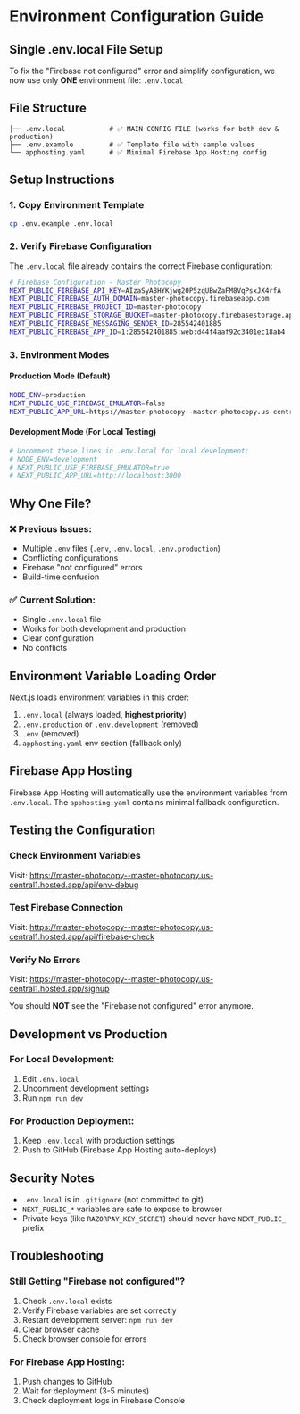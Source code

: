 # Environment Configuration Guide

## Single .env.local File Setup

To fix the "Firebase not configured" error and simplify configuration, we now use only **ONE** environment file: `.env.local`

## File Structure

```
├── .env.local           # ✅ MAIN CONFIG FILE (works for both dev & production)
├── .env.example         # ✅ Template file with sample values
└── apphosting.yaml      # ✅ Minimal Firebase App Hosting config
```

## Setup Instructions

### 1. Copy Environment Template
```bash
cp .env.example .env.local
```

### 2. Verify Firebase Configuration
The `.env.local` file already contains the correct Firebase configuration:

```bash
# Firebase Configuration - Master Photocopy
NEXT_PUBLIC_FIREBASE_API_KEY=AIzaSyA8HYKjwg20P5zqUBwZaFM8VqPsxJX4rfA
NEXT_PUBLIC_FIREBASE_AUTH_DOMAIN=master-photocopy.firebaseapp.com
NEXT_PUBLIC_FIREBASE_PROJECT_ID=master-photocopy
NEXT_PUBLIC_FIREBASE_STORAGE_BUCKET=master-photocopy.firebasestorage.app
NEXT_PUBLIC_FIREBASE_MESSAGING_SENDER_ID=285542401885
NEXT_PUBLIC_FIREBASE_APP_ID=1:285542401885:web:d44f4aaf92c3401ec18ab4
```

### 3. Environment Modes

#### Production Mode (Default)
```bash
NODE_ENV=production
NEXT_PUBLIC_USE_FIREBASE_EMULATOR=false
NEXT_PUBLIC_APP_URL=https://master-photocopy--master-photocopy.us-central1.hosted.app
```

#### Development Mode (For Local Testing)
```bash
# Uncomment these lines in .env.local for local development:
# NODE_ENV=development
# NEXT_PUBLIC_USE_FIREBASE_EMULATOR=true
# NEXT_PUBLIC_APP_URL=http://localhost:3000
```

## Why One File?

### ❌ Previous Issues:
- Multiple `.env` files (`.env`, `.env.local`, `.env.production`)
- Conflicting configurations
- Firebase "not configured" errors
- Build-time confusion

### ✅ Current Solution:
- Single `.env.local` file
- Works for both development and production
- Clear configuration
- No conflicts

## Environment Variable Loading Order

Next.js loads environment variables in this order:
1. `.env.local` (always loaded, **highest priority**)
2. `.env.production` or `.env.development` (removed)
3. `.env` (removed)
4. `apphosting.yaml` env section (fallback only)

## Firebase App Hosting

Firebase App Hosting will automatically use the environment variables from `.env.local`. The `apphosting.yaml` contains minimal fallback configuration.

## Testing the Configuration

### Check Environment Variables
Visit: https://master-photocopy--master-photocopy.us-central1.hosted.app/api/env-debug

### Test Firebase Connection
Visit: https://master-photocopy--master-photocopy.us-central1.hosted.app/api/firebase-check

### Verify No Errors
Visit: https://master-photocopy--master-photocopy.us-central1.hosted.app/signup

You should **NOT** see the "Firebase not configured" error anymore.

## Development vs Production

### For Local Development:
1. Edit `.env.local`
2. Uncomment development settings
3. Run `npm run dev`

### For Production Deployment:
1. Keep `.env.local` with production settings
2. Push to GitHub (Firebase App Hosting auto-deploys)

## Security Notes

- `.env.local` is in `.gitignore` (not committed to git)
- `NEXT_PUBLIC_*` variables are safe to expose to browser
- Private keys (like `RAZORPAY_KEY_SECRET`) should never have `NEXT_PUBLIC_` prefix

## Troubleshooting

### Still Getting "Firebase not configured"?
1. Check `.env.local` exists
2. Verify Firebase variables are set correctly
3. Restart development server: `npm run dev`
4. Clear browser cache
5. Check browser console for errors

### For Firebase App Hosting:
1. Push changes to GitHub
2. Wait for deployment (3-5 minutes)
3. Check deployment logs in Firebase Console
